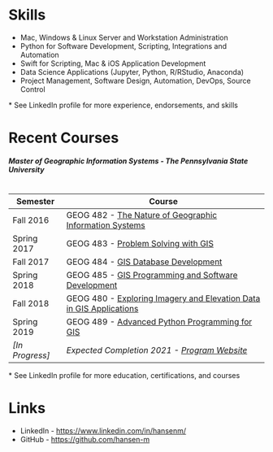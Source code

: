 # Skills

  - Mac, Windows & Linux Server and Workstation Administration
  - Python for Software Development, Scripting, Integrations and Automation
  - Swift for Scripting, Mac & iOS Application Development
  - Data Science Applications (Jupyter, Python, R/RStudio, Anaconda)
  - Project Management, Software Design, Automation, DevOps, Source Control

\* See LinkedIn profile for more experience, endorsements, and skills 

# Recent Courses

##### Master of Geographic Information Systems - The Pennsylvania State University
#
| Semester | Course |
| ------ | ------ |
| Fall 2016 | GEOG 482 - [The Nature of Geographic Information Systems]
| Spring 2017 |	GEOG 483 - [Problem Solving with GIS]
| Fall 2017 | GEOG 484 - [GIS Database Development]
| Spring 2018 | GEOG 485 - [GIS Programming and Software Development]
| Fall 2018 | GEOG 480 - [Exploring Imagery and Elevation Data in GIS Applications]
| Spring 2019 |	GEOG 489 - [Advanced Python Programming for GIS]
| *[In Progress]* | *Expected Completion 2021 - [Program Website]*

\* See LinkedIn profile for more education, certifications, and courses

# Links
 - LinkedIn - https://www.linkedin.com/in/hansenm/
 - GitHub - https://github.com/hansen-m


[The Nature of Geographic Information Systems]: <https://www.e-education.psu.edu/natureofgeoinfo/syllabus>
[Problem Solving with GIS]: <https://www.e-education.psu.edu/geog483/syllabus>
[GIS Database Development]: <https://www.e-education.psu.edu/geog484/syllabus>
[GIS Programming and Software Development]: <https://www.e-education.psu.edu/geog485/syllabus>
[Exploring Imagery and Elevation Data in GIS Applications]: <https://www.e-education.psu.edu/geog480/syllabus>
[Advanced Python Programming for GIS]: <https://www.e-education.psu.edu/geog489/syllabus>
[Program Website]: <https://gis.e-education.psu.edu/mgis>

